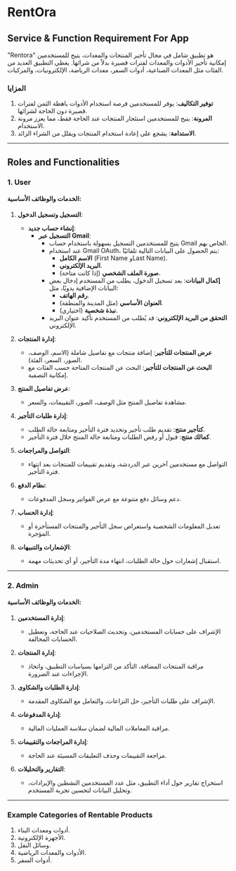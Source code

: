 # **RentOra**

## **Service & Function Requirement For App**

"Rentora" هو تطبيق شامل في مجال تأجير المنتجات والمعدات، يتيح للمستخدمين إمكانية تأجير الأدوات والمعدات لفترات قصيرة بدلاً من شرائها. يغطي التطبيق العديد من الفئات مثل المعدات الصناعية، أدوات السفر، معدات الرياضة، الإلكترونيات، والمركبات.

### **المزايا**
1. **توفير التكاليف**: يوفر للمستخدمين فرصة استخدام الأدوات باهظة الثمن لفترات قصيرة دون الحاجة لشرائها.
2. **المرونة**: يتيح للمستخدمين استئجار المنتجات عند الحاجة فقط، مما يعزز مرونة الاستخدام.
3. **الاستدامة**: يشجع على إعادة استخدام المنتجات ويقلل من الشراء الزائد.

---

## **Roles and Functionalities**

### **1. User**

#### **الخدمات والوظائف الأساسية:**

1. **التسجيل وتسجيل الدخول**:
   - **إنشاء حساب جديد**:
      - **التسجيل عبر Gmail**:
         - يتيح للمستخدمين التسجيل بسهولة باستخدام حساب Gmail الخاص بهم.
         - عند استخدام Gmail OAuth، يتم الحصول على البيانات التالية تلقائيًا:
           - **الاسم الكامل** (First Name وLast Name).
           - **البريد الإلكتروني**.
           - **صورة الملف الشخصي** (إذا كانت متاحة).
         - **إكمال البيانات**: بعد تسجيل الدخول، يطلب من المستخدم إدخال بعض البيانات الإضافية يدويًا، مثل:
           - **رقم الهاتف**.
           - **العنوان الأساسي** (مثل المدينة والمنطقة).
           - **نبذة شخصية** (اختياري).
         - **التحقق من البريد الإلكتروني**: قد يُطلب من المستخدم تأكيد عنوان البريد الإلكتروني.

2. **إدارة المنتجات**:
   - **عرض المنتجات للتأجير**: إضافة منتجات مع تفاصيل شاملة (الاسم، الوصف، الصور، السعر، الفئة).
   - **البحث عن المنتجات للتأجير**: البحث عن المنتجات المتاحة حسب الفئات مع إمكانية التصفية.

3. **عرض تفاصيل المنتج**:
   - مشاهدة تفاصيل المنتج مثل الوصف، الصور، التقييمات، والسعر.

4. **إدارة طلبات التأجير**:
   - **كتأجير منتج**: تقديم طلب تأجير وتحديد فترة التأجير ومتابعة حالة الطلب.
   - **كمالك منتج**: قبول أو رفض الطلبات ومتابعة حالة المنتج خلال فترة التأجير.

5. **التواصل والمراجعات**:
   - التواصل مع مستخدمين آخرين عبر الدردشة، وتقديم تقييمات للمنتجات بعد انتهاء فترة التأجير.

6. **نظام الدفع**:
   - دعم وسائل دفع متنوعة مع عرض الفواتير وسجل المدفوعات.

7. **إدارة الحساب**:
   - تعديل المعلومات الشخصية واستعراض سجل التأجير والمنتجات المستأجرة أو المؤجرة.

8. **الإشعارات والتنبيهات**:
   - استقبال إشعارات حول حالة الطلبات، انتهاء مدة التأجير، أو أي تحديثات مهمة.

---

### **2. Admin**

#### **الخدمات والوظائف الأساسية:**

1. **إدارة المستخدمين**:
   - الإشراف على حسابات المستخدمين، وتحديث الصلاحيات عند الحاجة، وتعطيل الحسابات المخالفة.

2. **إدارة المنتجات**:
   - مراقبة المنتجات المضافة، التأكد من التزامها بسياسات التطبيق، واتخاذ الإجراءات عند الضرورة.

3. **إدارة الطلبات والشكاوى**:
   - الإشراف على طلبات التأجير، حل النزاعات، والتعامل مع الشكاوى المقدمة.

4. **إدارة المدفوعات**:
   - مراقبة المعاملات المالية لضمان سلاسة العمليات المالية.

5. **إدارة المراجعات والتقييمات**:
   - مراجعة التقييمات وحذف التعليقات المسيئة عند الحاجة.

6. **التقارير والتحليلات**:
   - استخراج تقارير حول أداء التطبيق، مثل عدد المستخدمين النشطين والإيرادات، وتحليل البيانات لتحسين تجربة المستخدم.

---

### **Example Categories of Rentable Products**
1. أدوات ومعدات البناء.
2. الأجهزة الإلكترونية.
3. وسائل النقل.
4. الأدوات والمعدات الرياضية.
5. أدوات السفر.

